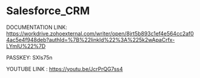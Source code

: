 # Salesforce_CRM

DOCUMENTATION LINK: https://workdrive.zohoexternal.com/writer/open/8jrt5b893c1ef4e564cc2af04ac5e4f948deb?authId=%7B%22linkId%22%3A%225k2wApaCrfx-LYmlU%22%7D

PASSKEY: SXls75n

YOUTUBE LINK : https://youtu.be/JcrPrQG7ss4

